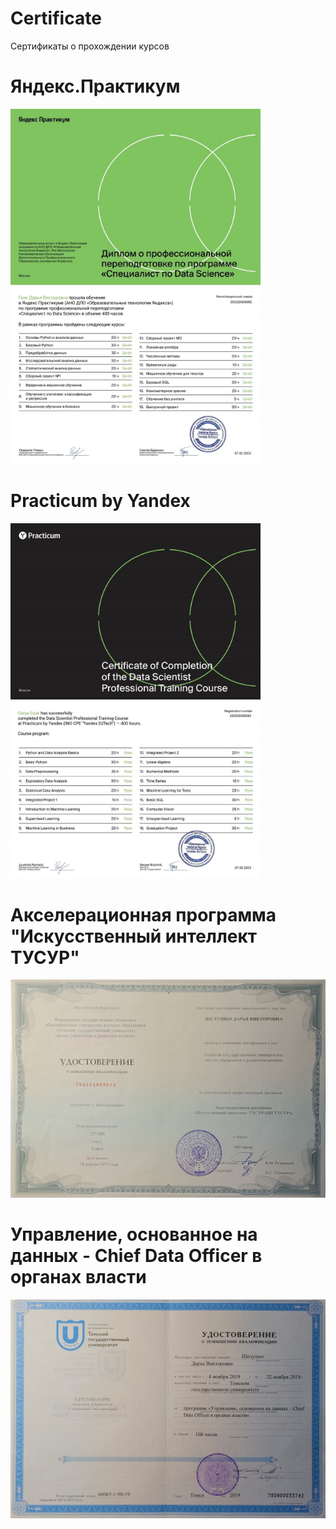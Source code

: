 # Сertificate
Сертификаты о прохождении курсов

# Яндекс.Практикум

<img src="https://github.com/GaakDasha/Sertificate/blob/main/Gaak_certificate.jpg" width="400">  <img src="https://github.com/GaakDasha/Sertificate/blob/main/Gaak_course%20programm.jpg" width="400">

# Practicum by Yandex

<img src="https://github.com/GaakDasha/Sertificate/blob/main/Gaak_certificate_en.jpg" width="400">  <img src="https://github.com/GaakDasha/Sertificate/blob/main/Gaak_course_programm_en.jpg" width="400">


# Акселерационная программа "Искусственный интеллект ТУСУР"

<img src="https://github.com/GaakDasha/Sertificate/blob/main/%D0%98%D1%81%D0%BA%D1%83%D1%81%D1%81%D1%82%D0%B2%D0%B5%D0%BD%D0%BD%D1%8B%D0%B9%20%D0%B8%D0%BD%D1%82%D0%B5%D0%BB%D0%BB%D0%B5%D0%BA%D1%82%20%D0%A2%D0%A3%D0%A1%D0%A3%D0%A0.jpg" width="800"> 


# Управление, основанное на данных - Chief Data Officer в органах власти

<img src="https://github.com/GaakDasha/Sertificate/blob/main/%D0%A3%D0%BF%D1%80%D0%B0%D0%B2%D0%BB%D0%B5%D0%BD%D0%B8%D0%B5%2C%20%D0%BE%D1%81%D0%BD%D0%BE%D0%B2%D0%B0%D0%BD%D0%BD%D0%BE%D0%B5%20%D0%BD%D0%B0%20%D0%B4%D0%B0%D0%BD%D0%BD%D1%8B%D1%85%20-%20Chief%20Data%20Officer%20%D0%B2%20%D0%BE%D1%80%D0%B3%D0%B0%D0%BD%D0%B0%D1%85%20%D0%B2%D0%BB%D0%B0%D1%81%D1%82%D0%B8.jpg" width="800"> 

